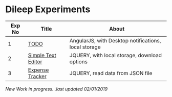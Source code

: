# Dileep Experiments


Exp No | Title | About
------------ | ------------- | -------------
1 | [TODO](https://dileep-experiments.github.io/TODO.html) | AngularJS, with Desktop notifications, local storage 
2 | [Simple Text Editor](https://dileep-experiments.github.io/SimpleTextEditor.html) | JQUERY, with local storage, download options
3 | [Expense Tracker](https://dileep-experiments.github.io/MyExpenses.html) | JQUERY, read data from JSON file

*New Work in progress...last updated 02/01/2019*
